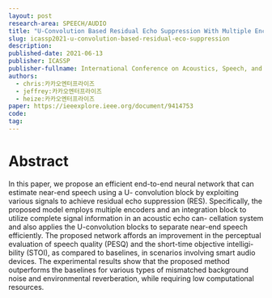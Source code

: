 ```yaml
---
layout: post
research-area: SPEECH/AUDIO
title: "U-Convolution Based Residual Echo Suppression With Multiple Encoders"
slug: icassp2021-u-convolution-based-residual-eco-suppression
description:
published-date: 2021-06-13
publisher: ICASSP
publisher-fullname: International Conference on Acoustics, Speech, and Signal Processing (ICASSP)
authors:
  - chris:카카오엔터프라이즈
  - jeffrey:카카오엔터프라이즈
  - heize:카카오엔터프라이즈
paper: https://ieeexplore.ieee.org/document/9414753
code:
tag:
---
```


# Abstract

In this paper, we propose an efficient end-to-end neural network that can estimate near-end speech using a U- convolution block by exploiting various signals to achieve residual echo suppression (RES). Specifically, the proposed model employs multiple encoders and an integration block to utilize complete signal information in an acoustic echo can- cellation system and also applies the U-convolution blocks to separate near-end speech efficiently. The proposed network affords an improvement in the perceptual evaluation of speech quality (PESQ) and the short-time objective intelligi- bility (STOI), as compared to baselines, in scenarios involving smart audio devices. The experimental results show that the proposed method outperforms the baselines for various types of mismatched background noise and environmental reverberation, while requiring low computational resources.
